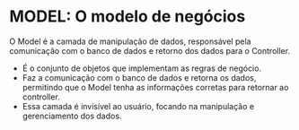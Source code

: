 # MODEL: O modelo de negócios

O Model é a camada de manipulação de dados, responsável pela comunicação com o banco de dados e retorno dos dados para o Controller.

- É o conjunto de objetos que implementam as regras de negócio.
- Faz a comunicação com o banco de dados e retorna os dados, permitindo que o Model tenha as informações corretas para retornar ao controller.
- Essa camada é invisível ao usuário, focando na manipulação e gerenciamento dos dados.
